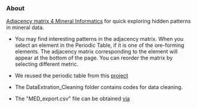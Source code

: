 ### About

[Adjacency matrix 4 Mineral Informatics](https://quexiang.shinyapps.io/Adjacency_Matrix_4_Mineral_Informatics/)  for quick exploring hidden patterns in mineral data.  

- You may find interesting patterns in the adjacency matrix. When you select an element in the Periodic Table, if it is one of the ore-forming elements. The adjacency matrix corresponding to the element will appear at the bottom of the page. You can reorder the matrix by selecting different metric.

- We reused the periodic table from this  [project](https://www.codedrome.com/interactive-periodic-table-in-javascript) 

- The DataExtration_Cleaning folder contains codes for data cleaning.

- The "MED_export.csv" file can be obtained [via](https://rruff.info/mineral_list/MED/exporting/) 
